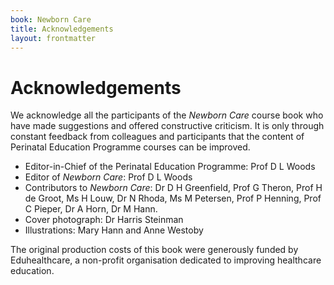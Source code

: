```yaml
---
book: Newborn Care
title: Acknowledgements
layout: frontmatter
---
```


# Acknowledgements

We acknowledge all the participants of the *Newborn Care* course book who have made suggestions and offered constructive criticism. It is only through constant feedback from colleagues and participants that the content of Perinatal Education Programme courses can be improved.

*	Editor-in-Chief of the Perinatal Education Programme: Prof D L Woods
*	Editor of *Newborn Care*: Prof D L Woods
*	Contributors to *Newborn Care*: Dr D H Greenfield, Prof G Theron, Prof H de Groot, Ms H Louw, Dr N Rhoda, Ms M Petersen, Prof P Henning, Prof C Pieper, Dr A Horn, Dr M Hann.
*	Cover photograph: Dr Harris Steinman
*	Illustrations: Mary Hann and Anne Westoby

The original production costs of this book were generously funded by Eduhealthcare, a non-profit organisation dedicated to improving healthcare education.
